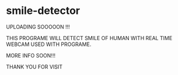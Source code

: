 # smile-detector

UPLOADING SOOOOON !!!

THIS PROGRAME WILL DETECT SMILE OF HUMAN WITH REAL TIME WEBCAM USED WITH PROGRAME.

MORE INFO SOON!!!

THANK YOU FOR VISIT 
